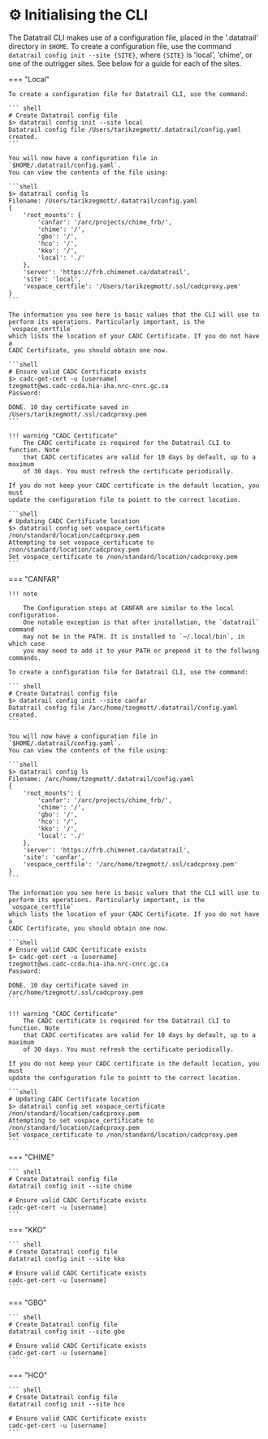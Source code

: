 # ⚙️ Initialising the CLI

The Datatrail CLI makes use of a configuration file, placed in the '.datatrail'
directory in `$HOME`. To create a configuration file, use the command
`datatrail config init --site {SITE}`, where `{SITE}` is 'local', 'chime', or
one of the outrigger sites. See below for a guide for each of the sites.

=== "Local"

    To create a configuration file for Datatrail CLI, use the command: 

    ``` shell
    # Create Datatrail config file
    $> datatrail config init --site local
    Datatrail config file /Users/tarikzegmott/.datatrail/config.yaml created.
    ```
    
    You will now have a configuration file in `$HOME/.datatrail/config.yaml`.
    You can view the contents of the file using:

    ```shell
    $> datatrail config ls
    Filename: /Users/tarikzegmott/.datatrail/config.yaml
    {
        'root_mounts': {
            'canfar': '/arc/projects/chime_frb/',
            'chime': '/',
            'gbo': '/',
            'hco': '/',
            'kko': '/',
            'local': './'
        },
        'server': 'https://frb.chimenet.ca/datatrail',
        'site': 'local',
        'vospace_certfile': '/Users/tarikzegmott/.ssl/cadcproxy.pem'
    }
    ```

    The information you see here is basic values that the CLI will use to
    perform its operations. Particularly important, is the `vospace_certfile`
    which lists the location of your CADC Certificate. If you do not have a
    CADC Certificate, you should obtain one now.

    ```shell
    # Ensure valid CADC Certificate exists
    $> cadc-get-cert -u [username]
    tzegmott@ws.cadc-ccda.hia-iha.nrc-cnrc.gc.ca
    Password:
    
    DONE. 10 day certificate saved in /Users/tarikzegmott/.ssl/cadcproxy.pem
    ```
    
    !!! warning "CADC Certificate"
        The CADC certificate is required for the Datatrail CLI to function. Note
        that CADC certificates are valid for 10 days by default, up to a maximum
        of 30 days. You must refresh the certificate periodically.

    If you do not keep your CADC certificate in the default location, you must
    update the configuration file to pointt to the correct location.

    ```shell
    # Updating CADC Certificate location
    $> datatrail config set vospace_certificate /non/standard/location/cadcproxy.pem
    Attempting to set vospace_certificate to /non/standard/location/cadcproxy.pem
    Set vospace_certificate to /non/standard/location/cadcproxy.pem
    ```

=== "CANFAR"

    !!! note

        The Configuration steps at CANFAR are similar to the local configuration.
        One notable exception is that after installation, the `datatrail` command
        may not be in the PATH. It is installed to `~/.local/bin`, in which case
        you may need to add it to your PATH or prepend it to the follwing commands.
    
    To create a configuration file for Datatrail CLI, use the command: 

    ``` shell
    # Create Datatrail config file
    $> datatrail config init --site canfar
    Datatrail config file /arc/home/tzegmott/.datatrail/config.yaml created.
    ```
    
    You will now have a configuration file in `$HOME/.datatrail/config.yaml`.
    You can view the contents of the file using:

    ```shell
    $> datatrail config ls
    Filename: /arc/home/tzegmott/.datatrail/config.yaml
    {
        'root_mounts': {
            'canfar': '/arc/projects/chime_frb/',
            'chime': '/',
            'gbo': '/',
            'hco': '/',
            'kko': '/',
            'local': './'
        },
        'server': 'https://frb.chimenet.ca/datatrail',
        'site': 'canfar',
        'vospace_certfile': '/arc/home/tzegmott/.ssl/cadcproxy.pem'
    }
    ```

    The information you see here is basic values that the CLI will use to
    perform its operations. Particularly important, is the `vospace_certfile`
    which lists the location of your CADC Certificate. If you do not have a
    CADC Certificate, you should obtain one now.

    ```shell
    # Ensure valid CADC Certificate exists
    $> cadc-get-cert -u [username]
    tzegmott@ws.cadc-ccda.hia-iha.nrc-cnrc.gc.ca
    Password:
    
    DONE. 10 day certificate saved in /arc/home/tzegmott/.ssl/cadcproxy.pem
    ```
    
    !!! warning "CADC Certificate"
        The CADC certificate is required for the Datatrail CLI to function. Note
        that CADC certificates are valid for 10 days by default, up to a maximum
        of 30 days. You must refresh the certificate periodically.

    If you do not keep your CADC certificate in the default location, you must
    update the configuration file to pointt to the correct location.

    ```shell
    # Updating CADC Certificate location
    $> datatrail config set vospace_certificate /non/standard/location/cadcproxy.pem
    Attempting to set vospace_certificate to /non/standard/location/cadcproxy.pem
    Set vospace_certificate to /non/standard/location/cadcproxy.pem
    ```

=== "CHIME"

    ``` shell
    # Create Datatrail config file
    datatrail config init --site chime
    
    # Ensure valid CADC Certificate exists
    cadc-get-cert -u [username]
    ```

=== "KKO"

    ``` shell
    # Create Datatrail config file
    datatrail config init --site kko
    
    # Ensure valid CADC Certificate exists
    cadc-get-cert -u [username]
    ```

=== "GBO"

    ``` shell
    # Create Datatrail config file
    datatrail config init --site gbo
    
    # Ensure valid CADC Certificate exists
    cadc-get-cert -u [username]
    ```

=== "HCO"

    ``` shell
    # Create Datatrail config file
    datatrail config init --site hco
    
    # Ensure valid CADC Certificate exists
    cadc-get-cert -u [username]
    ```
